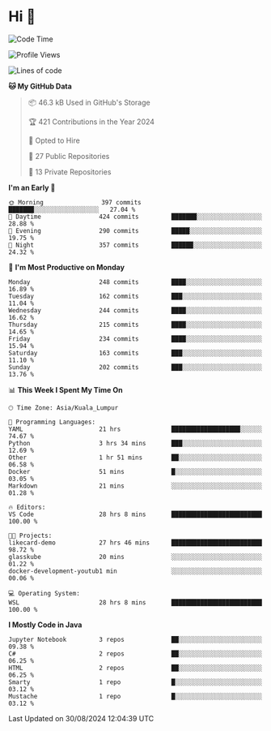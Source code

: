 <h1>Hi 👋</h1>

<!--START_SECTION:waka-->
![Code Time](http://img.shields.io/badge/Code%20Time-689%20hrs%2059%20mins-blue)

![Profile Views](http://img.shields.io/badge/Profile%20Views-0-blue)

![Lines of code](https://img.shields.io/badge/From%20Hello%20World%20I%27ve%20Written-1.2%20million%20lines%20of%20code-blue)

**🐱 My GitHub Data** 

> 📦 46.3 kB Used in GitHub's Storage 
 > 
> 🏆 421 Contributions in the Year 2024
 > 
> 💼 Opted to Hire
 > 
> 📜 27 Public Repositories 
 > 
> 🔑 13 Private Repositories 
 > 
**I'm an Early 🐤** 

```text
🌞 Morning                397 commits         ███████░░░░░░░░░░░░░░░░░░   27.04 % 
🌆 Daytime                424 commits         ███████░░░░░░░░░░░░░░░░░░   28.88 % 
🌃 Evening                290 commits         █████░░░░░░░░░░░░░░░░░░░░   19.75 % 
🌙 Night                  357 commits         ██████░░░░░░░░░░░░░░░░░░░   24.32 % 
```
📅 **I'm Most Productive on Monday** 

```text
Monday                   248 commits         ████░░░░░░░░░░░░░░░░░░░░░   16.89 % 
Tuesday                  162 commits         ███░░░░░░░░░░░░░░░░░░░░░░   11.04 % 
Wednesday                244 commits         ████░░░░░░░░░░░░░░░░░░░░░   16.62 % 
Thursday                 215 commits         ████░░░░░░░░░░░░░░░░░░░░░   14.65 % 
Friday                   234 commits         ████░░░░░░░░░░░░░░░░░░░░░   15.94 % 
Saturday                 163 commits         ███░░░░░░░░░░░░░░░░░░░░░░   11.10 % 
Sunday                   202 commits         ███░░░░░░░░░░░░░░░░░░░░░░   13.76 % 
```


📊 **This Week I Spent My Time On** 

```text
🕑︎ Time Zone: Asia/Kuala_Lumpur

💬 Programming Languages: 
YAML                     21 hrs              ███████████████████░░░░░░   74.67 % 
Python                   3 hrs 34 mins       ███░░░░░░░░░░░░░░░░░░░░░░   12.69 % 
Other                    1 hr 51 mins        ██░░░░░░░░░░░░░░░░░░░░░░░   06.58 % 
Docker                   51 mins             █░░░░░░░░░░░░░░░░░░░░░░░░   03.05 % 
Markdown                 21 mins             ░░░░░░░░░░░░░░░░░░░░░░░░░   01.28 % 

🔥 Editors: 
VS Code                  28 hrs 8 mins       █████████████████████████   100.00 % 

🐱‍💻 Projects: 
likecard-demo            27 hrs 46 mins      █████████████████████████   98.72 % 
glasskube                20 mins             ░░░░░░░░░░░░░░░░░░░░░░░░░   01.22 % 
docker-development-youtub1 min               ░░░░░░░░░░░░░░░░░░░░░░░░░   00.06 % 

💻 Operating System: 
WSL                      28 hrs 8 mins       █████████████████████████   100.00 % 
```

**I Mostly Code in Java** 

```text
Jupyter Notebook         3 repos             ██░░░░░░░░░░░░░░░░░░░░░░░   09.38 % 
C#                       2 repos             ██░░░░░░░░░░░░░░░░░░░░░░░   06.25 % 
HTML                     2 repos             ██░░░░░░░░░░░░░░░░░░░░░░░   06.25 % 
Smarty                   1 repo              █░░░░░░░░░░░░░░░░░░░░░░░░   03.12 % 
Mustache                 1 repo              █░░░░░░░░░░░░░░░░░░░░░░░░   03.12 % 
```




 Last Updated on 30/08/2024 12:04:39 UTC
<!--END_SECTION:waka-->

